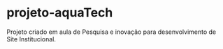 # projeto-aquaTech
Projeto criado em aula de Pesquisa e inovação para desenvolvimento de Site Institucional.
